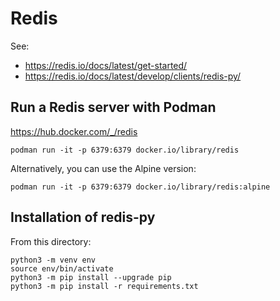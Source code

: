 # Redis

See:
- https://redis.io/docs/latest/get-started/
- https://redis.io/docs/latest/develop/clients/redis-py/


## Run a Redis server with Podman

https://hub.docker.com/_/redis

```
podman run -it -p 6379:6379 docker.io/library/redis
```

Alternatively, you can use the Alpine version:

```
podman run -it -p 6379:6379 docker.io/library/redis:alpine
```

## Installation of redis-py

From this directory:

```
python3 -m venv env
source env/bin/activate
python3 -m pip install --upgrade pip
python3 -m pip install -r requirements.txt
```